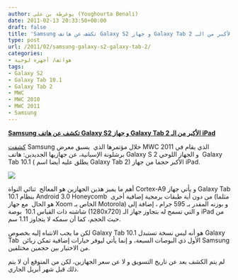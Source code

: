 ```yaml
---
author: يوغرطة بن علي (Youghourta Benali)
date: 2011-02-13 20:33:50+00:00
draft: false
title: 'Samsung تكشف عن هاتف Galaxy S2 و جهاز Galaxy Tab 2 الأكبر من الـ iPad '
type: post
url: /2011/02/samsung-galaxy-s2-galaxy-tab-2/
categories:
- هواتف/ أجهزة لوحية
tags:
- Galaxy S2
- Galaxy Tab 10.1
- Galaxy Tab 2
- MWC
- MWC 2010
- MWC 2011
- Samsung
---
```


**[Samsung تكشف عن هاتف Galaxy S2 و جهاز Galaxy Tab 2 الأكبر من الـ iPad](https://www.it-scoop.com/2011/02/samsung-galaxy-s2-galaxy-tab-2/)**


[كشفت](http://mwc2011.techradar.com/2011/02/samsung-galaxy-tab-10-1-confirmed-specs-revealed/) Samsung خلال مؤتمرها الذي  يسبق معرض MWC 2011 الذي يقام في برشلونة الإسبانية، عن جهازيها الجديدين: هاتف Galaxy S 2 و الجهاز اللوحي  Galaxy Tab 10.1 ( يطلق عليه أيضا اسم Galaxy Tab 2) الأكبر حجما من جهاز iPad.

[![](https://www.it-scoop.com/wp-content/uploads/2011/02/Galaxy-2.jpg)
](https://www.it-scoop.com/2011/02/samsung-galaxy-s2-galaxy-tab-2/)

أهم ما يميز هذين الجهازين هو المعالج  ثنائي النواة Cortex-A9 و يأتي جهاز Galaxy Tab 10.1 بنظام Android 3.0 Honeycomb  من دون أية طبقات برمجية إضافية أخرى (مثلما هو الحال  مع جهاز Xoom الخاص بـ Motorola) و بوزنه المقدر بـ 595 جرام ، إضافة إلى شاشته ذات القياس 10.1  بوصة (1280x720) و التي تسمح له بتجاوز جهاز الـ iPad من حيث الحجم، كما أن سمكه لا يتجاوز 1.11 سم.

لكن ما يجب الانتباه إليه بخصوص Galaxy Tab 10.1 هو أنه ليس نسخة تستبدل Galaxy Tab  الأول ذي البوصات السبعة، و إنما يأتي ليوفر خيارات إضافية تمكن زبائن Samsung من الاختيار بين حجمين مختلفين.

لم يتم الكشف بعد عن تاريخ التسويق و لا عن سعر الجهازين، لكن من المتوقع أن لا يتم ذلك قبل شهر أبريل الجاري.
